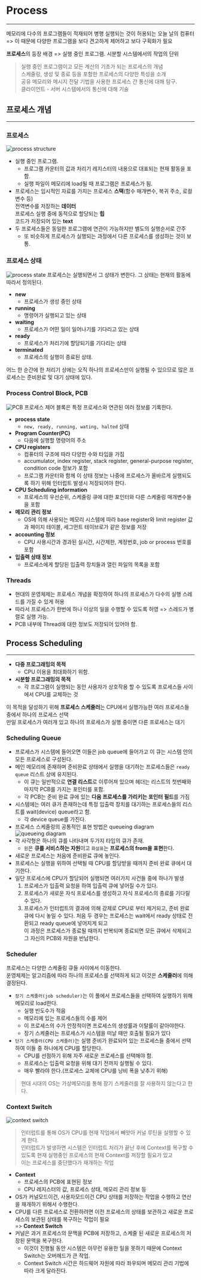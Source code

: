 # Process

---

메모리에 다수의 프로그램들이 적재되어 병행 실행되는 것이 허용되는 오늘 날의 컴퓨터 <br> 
=> 이 때문에 다양한 프로그램을 보다 견고하게 제어하고 보다 구획화가 필요

**프로세스**의 등장 배경 => 실행 중인 프로그램. 시분할 시스템에서의 작업의 단위

> 실행 중인 프로그램이고 모든 계산의 기초가 되는 프로세스의 개념<br>
> 스케줄링, 생성 및 종료 등을 포함한 프로세스의 다양한 특성을 소개<br>
> 공유 메모리와 메시지 전달 기법을 사용한 프로세스 간 통신에 대해 탐구.<br>
> 클라이언트 - 서버 시스템에서의 통신에 대해 기술

## 프로세스 개념

---

### 프로세스
![process structure](./img/process-structure.png)
- 실행 중인 프로그램.
  - 프로그램 카운터의 값과 처리기 레지스터의 내용으로 대표되는 현재 활동을 포함.
  - 실행 파일이 메모리에 load될 때 프로그램은 프로세스가 됨.
- 프로세스는 임시적인 자료를 가지는 프로세스 **스택**(함수 매개변수, 복귀 주소, 로컬변수 등)<br>전역변수를 저장하는 **데이터**<br> 프로세스 실행 중에 동적으로 할당되는 **힙**<br>코드가 저장되어 있는 **text**
- 두 프로세스들은 동일한 프로그램에 연관이 가능하지만 별도의 실행순서로 간주
  - 또 비슷하게 프로세스가 실행되는 과정에서 다른 프로세스를 생성하는 것이 보통.

### 프로세스 상태
![process state](./img/process-state.png)
프로세스는 실행되면서 그 상태가 변한다. 그 상태는 현재의 활동에 따라서 정의된다.

- **new**
  - 프로세스가 생성 중인 상태
- **running**
  - 명령어가 실행되고 있는 상태
- **waiting**
  - 프로세스가 어떤 일이 일어나기를 기다리고 있는 상태
- **ready**
  - 프로세스가 처리기에 할당되기를 기다리는 상태
- **terminated**
  - 프로세스의 실행이 종료된 상태.

어느 한 순간에 한 처리기 상에는 오직 하나의 프로세스만이 실행될 수 있으므로 많은 프로세스는 준비완료 및 대기 상태에 있다.

### Process Control Block, PCB
![PCB](./img/proces-control-block.png)
프로세스 제어 블록은 특정 프로세스와 연관된 여러 정보를 기록한다.
- **process state**
  - ```new, ready, running, wating, halted``` 상태
- **Program Counter(PC)**
  - 다음에 실행할 명령어의 주소
- **CPU registers**
  - 컴퓨터의 구조에 따라 다양한 수와 타입을 가짐
  - accumulator, index register, stack register, general-purpose register, condition code 정보가 포함
  - 프로그램 카운터와 함께 이 상태 정보는 나중에 프로세스가 올바르게 실행되도록 하기 위해 인터럽트 발생시 저장되어야 한다.
- **CPU Scheduling information**
  - 프로세스의 우선순위, 스케줄링 큐에 대한 포인터와 다른 스케줄링 매개변수들을 포함
- **메모리 관리 정보**
  - OS에 의해 사용되는 메모리 시스템에 따라 base register와 limit register 값과 페이지 테이블, 세그먼트 테이브로가 같은 정보를 저장
- **accounting 정보**
  - CPU 사용시간과 경과된 실시간, 시간제한, 계정번호, job or process 번호를 포함
- **입출력 상태 정보**
  - 프로세스에게 할당된 입출력 장치들과 열린 파일의 목록을 포함

### Threads
- 현대의 운영체제는 프로세스 개념을 확장하여 하나의 프로세스가 다수의 실행 스레드를 가질 수 있게 허용
- 따라서 프로세스가 한번에 하나 이상의 일을 수행할 수 있도록 허영 => 스레드가 병렬로 실행 가능.
- PCB 내부에 Thread에 대한 정보도 저장되어 있어야 함.

## Process Scheduling

---
- **다중 프로그래밍의 목적**
  - CPU 이용을 최대화하기 위함.
- **시분할 프로그래밍의 목적**
  - 각 프로그램이 실행되는 동안 사용자가 상호작용 할 수 있도록 프로세스들 사이에서 CPU를 교체하는 것

이 목적을 달성하기 위해 **프로세스 스케줄러**는 CPU에서 실행가능한 여러 프로세스들 중에서 하나의 프로세스 선택<br>
만일 프로세스가 여러개 있고 하나의 프로세스가 실행 중이면 다른 프로세스는 대기

### Scheduling Queue
- 프로세스가 시스템에 들어오면 이들은 job queue에 들어가고 이 큐는 시스템 안의 모든 프로세스로 구성된다.
- 메인 메모리에 존재하며 준비완료 상태에서 실행을 대기하는 프로세스들은 ```ready queue``` 리스트 상에 유지된다.
  - 이 큐는 일반적으로 **연결 리스트**로 이루어져 있으며 헤더는 리스트의 첫번째와 마지막 PCB를 가지는 포인터를 포함.
  - 각 PCB는 준비 완료 큐에 있는 **다음 프로세스를 가리키는 포인터 필드**를 가짐
- 시스템에는 여러 큐가 존재하는데 특정 입출력 장치를 대기하는 프로세스들의 리스트를 wait(device) queue라고 함.
  - 각 device queue를 가진다.
- 프로세스 스케줄링의 공통적인 표현 방법은 queueing diagram
![queueing diagram](./img/queueing-diagram.png)
- 각 사각형은 하나의 큐를 나타내며 두가지 타입의 큐가 존재.
  - ```원```은 **큐를 서비스하는 자원**이고 ```화살표```는 **프로세스의 from을 표현**한다.
- 새로운 프로세스는 처음에 준비완료 큐에 놓인다.
- 프로세스는 실행을 위하여 선택될 때 CPU를 할당받을 때까지 준비 완료 큐에서 대기한다.
- 일단 프로세스에 CPU가 할당되어 실행되면 여러가지 사건들 중에 하나가 발생
  1. 프로세스가 입출력 요청을 하여 입출력 큐에 넣어질 수가 있다.
  2. 프로세스가 새로운 자식 프로세스를 생성하고 자식 프로세스의 종료를 기다릴 수 있다.
  3. 프로세스가 인터럽트의 결과에 의해 강제로 CPU로 부터 제거되고, 준비 완료 큐에 다시 놓일 수 있다.
처음 두 경우는 프로세스는 wait에서 ready 상태로 전환되고 ready queue에 넣어지게 되고<br> 
이 과정은 프로세스가 종료될 때까지 반복되며 종료되면 모든 큐에서 삭제되고 그 자신의 PCB와 자원을 반납한다.

### Scheduler
프로세스는 다양한 스케줄링 큐들 사이에서 이동한다. <br>
운영체제는 알고리즘에 따라 하나의 프로세스를 선택하게 되고 이것은 **스케줄러**에 의해 결정된다.

- ```장기 스케줄러(job scheduler)```는 이 풀에서 프로세스들을 선택하여 실행하기 위해 메모리로 load한다.
  - 실행 빈도수가 적음
  - 메모리에 있는 프로세스들의 수를 제어
  - 이 프로세스의 수가 안정적이면 프로세스의 생성률과 이탈률이 같아야한다.
  - 장기 스케줄러는 프로세스가 시스템을 떠날 때만 호출될 필요가 있다
- ```단기 스케줄러(CPU 스케줄러)```는 실행 준비가 완료되어 있는 프로세스들 중에서 선택하여 이들 중 하나에게 CPU를 할당한다.
  - CPU를 선점하기 위해 자주 새로운 프로세스를 선택해야 함.
  - 프로세스는 입출력 요청을 위해 대기 전까지 실행될 수 있다.
  - 매우 빨라야 한다.(프로세스 교체에 CPU를 낭비 폭을 낮추기 위해)
> 현대 시대의 OS는 가상메모리를 통해 장기 스케줄러를 잘 사용하지 않는다고 한다.

### Context Switch
![context switch](./img/context-switch.png)
> 인터럽트를 통해 OS가 CPU를 현재 작업에서 빼앗아 커널 루틴을 실행할 수 있게 한다.<br>
> 인터럽트가 발생하면 시스템은 인터럽트 처리가 끝난 후에 Context를 복구할 수 있도록 현재 실행중인 프로세스의 현재 Context를 저장할 필요가 있고<br>
> 이는 프로세스를 중단했다가 재개하는 작업

- **Context**
  - 프로세스의 PCB에 표현된 정보
  - CPU 레지스터의 값, 프로세스 상태, 메모리 관리 정보 등
- OS가 커널모드이건, 사용자모드이건 CPU 상태를 저장하는 작업을 수행하고 연산을 재개하기 위해서 수행한다.
- CPU를 다른 프로세스로 전환하려면 이전 프로세스의 상태를 보관하고 새로운 프로세스의 보관된 상태를 복구하는 작업이 필요<br> => **Context Switch**
- 커널은 과거 프로세스의 문맥을 PCB에 저장하고, 스케줄 된 새로운 프로세스의 저장된 문맥을 복구한다. 
  - 이것이 진행될 동안 시스템은 아무런 유용한 일을 못하기 때문에 Context Switch는 오버헤드가 큰 작업.
  - Context Switch 시간은 하드웨어 자원에 따라 좌우되며 메모리 관리 기법에 따라 크게 달라진다.